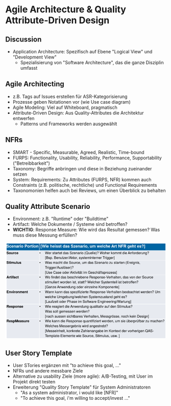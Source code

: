 # Agile Architecture & Quality Attribute-Driven Design
## Discussion
- Application Architecture: Spezifisch auf Ebene "Logical View" und "Development View"
    - Spezialisierung von "Software Architecture", das die ganze Disziplin umfasst

## Agile Architecting
- z.B. Tags auf Issues erstellen für ASR-Kategorisierung
- Prozesse geben Notationen vor (wie Use case diagram)
- Agile Modeling: Viel auf Whiteboard, pragmatisch
- Attribute-Driven Design: Aus Quality-Attributes die Architektur entwerfen
    - Patterns und Frameworks werden ausgewählt

## NFRs
- SMART - Specific, Measurable, Agreed, Realistic, Time-bound
- FURPS: Functionality, Usability, Reliability, Performance, Supportability ("Betreibbarkeit")
- Taxonomy: Begriffe anbringen und diese in Beziehung zueinander setzen
- System: Requirements: Zu Attributes (FURPS, NFR) kommen auch Constraints (z.B. politische, rechtliche) und Functional Requirements
- Taxonomonien helfen auch bei Reviews, um einen Überblick zu behalten

## Quality Attribute Scenario
- Environment: z.B. "Runtime" oder "Buildtime"
- Artifact: Welche Dokumente / Systeme sind betroffen?
- **WICHTIG**: Response Measure: Wie wird das Resultat gemessen? Was muss diese Messung erfüllen?

![](img/qas_template.png)

## User Story Template
- User STories ergänzen mit "to achieve this goal, ..."
- NFRs und andere messbare Ziele
- Alternative zu usability Ziele (more agile): A/B-Testing, mit User im Projekt direkt testen
- Erweiterung "Quality Story Template" für System Administratoren
    - "As a system administrator, i would like [NFR]"
    - "To achieve this goal, i'm willing to accept/invest ..."
